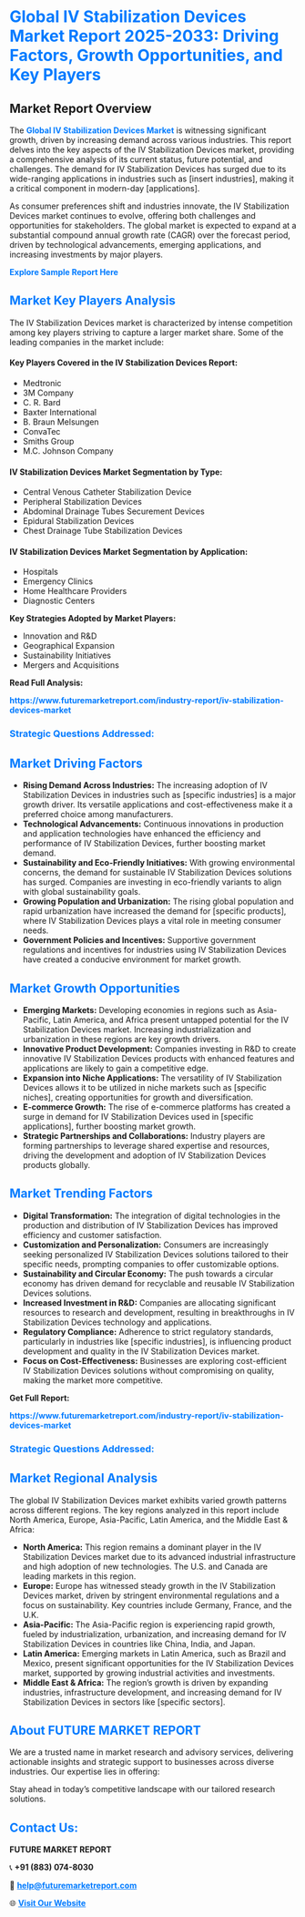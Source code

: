 <h1 style="color: #007BFF;">Global IV Stabilization Devices Market Report 2025-2033: Driving Factors, Growth Opportunities, and Key Players</h1>

<section id="overview">
<h2>Market Report Overview</h2>
<p>The <a href="https://www.futuremarketreport.com/industry-report/iv-stabilization-devices-market" style="color: #007BFF; text-decoration: none;"><strong>Global IV Stabilization Devices Market</strong></a> is witnessing significant growth, driven by increasing demand across various industries. This report delves into the key aspects of the IV Stabilization Devices market, providing a comprehensive analysis of its current status, future potential, and challenges. The demand for IV Stabilization Devices has surged due to its wide-ranging applications in industries such as [insert industries], making it a critical component in modern-day [applications].</p>
<p>As consumer preferences shift and industries innovate, the IV Stabilization Devices market continues to evolve, offering both challenges and opportunities for stakeholders. The global market is expected to expand at a substantial compound annual growth rate (CAGR) over the forecast period, driven by technological advancements, emerging applications, and increasing investments by major players.</p>
</section>

<section id="overview">
<p><a href="https://www.futuremarketreport.com/request-sample/reportId=46634" style="color: #007BFF; text-decoration: none;"><strong>Explore Sample Report Here</strong></a></p>
</section>

<section id="key-players">
<h2 style="color: #007BFF;">Market Key Players Analysis</h2>
<p>The IV Stabilization Devices market is characterized by intense competition among key players striving to capture a larger market share. Some of the leading companies in the market include:</p>
<h4>Key Players Covered in the IV Stabilization Devices Report:</h4>
<ul><li>Medtronic</li><li>3M Company</li><li>C. R. Bard</li><li>Baxter International</li><li>B. Braun Melsungen</li><li>ConvaTec</li><li>Smiths Group</li><li>M.C. Johnson Company</li></ul>
<h4>IV Stabilization Devices Market Segmentation by Type:</h4>
<ul><li>Central Venous Catheter Stabilization Device</li><li>Peripheral Stabilization Devices</li><li>Abdominal Drainage Tubes Securement Devices</li><li>Epidural Stabilization Devices</li><li>Chest Drainage Tube Stabilization Devices</li></ul>

<h4>IV Stabilization Devices Market Segmentation by Application:</h4>
<ul><li>Hospitals</li><li>Emergency Clinics</li><li>Home Healthcare Providers</li><li>Diagnostic Centers</li></ul>
<p><strong>Key Strategies Adopted by Market Players:</strong></p>
<ul>
<li>Innovation and R&D</li>
<li>Geographical Expansion</li>
<li>Sustainability Initiatives</li>
<li>Mergers and Acquisitions</li>
</ul>
</section>

<section>
<p><strong>Read Full Analysis: </strong></p><a href="https://www.futuremarketreport.com/industry-report/iv-stabilization-devices-market" style="color: #007BFF; text-decoration: none;"><strong>https://www.futuremarketreport.com/industry-report/iv-stabilization-devices-market</strong></a>
<h3 style="color: #007BFF;">Strategic Questions Addressed:</h3>
</section>

<section id="driving-factors">
<h2 style="color: #007BFF;">Market Driving Factors</h2>
<ul>
<li><strong>Rising Demand Across Industries:</strong> The increasing adoption of IV Stabilization Devices in industries such as [specific industries] is a major growth driver. Its versatile applications and cost-effectiveness make it a preferred choice among manufacturers.</li>
<li><strong>Technological Advancements:</strong> Continuous innovations in production and application technologies have enhanced the efficiency and performance of IV Stabilization Devices, further boosting market demand.</li>
<li><strong>Sustainability and Eco-Friendly Initiatives:</strong> With growing environmental concerns, the demand for sustainable IV Stabilization Devices solutions has surged. Companies are investing in eco-friendly variants to align with global sustainability goals.</li>
<li><strong>Growing Population and Urbanization:</strong> The rising global population and rapid urbanization have increased the demand for [specific products], where IV Stabilization Devices plays a vital role in meeting consumer needs.</li>
<li><strong>Government Policies and Incentives:</strong> Supportive government regulations and incentives for industries using IV Stabilization Devices have created a conducive environment for market growth.</li>
</ul>
</section>

<section id="growth-opportunities">
<h2 style="color: #007BFF;">Market Growth Opportunities</h2>
<ul>
<li><strong>Emerging Markets:</strong> Developing economies in regions such as Asia-Pacific, Latin America, and Africa present untapped potential for the IV Stabilization Devices market. Increasing industrialization and urbanization in these regions are key growth drivers.</li>
<li><strong>Innovative Product Development:</strong> Companies investing in R&D to create innovative IV Stabilization Devices products with enhanced features and applications are likely to gain a competitive edge.</li>
<li><strong>Expansion into Niche Applications:</strong> The versatility of IV Stabilization Devices allows it to be utilized in niche markets such as [specific niches], creating opportunities for growth and diversification.</li>
<li><strong>E-commerce Growth:</strong> The rise of e-commerce platforms has created a surge in demand for IV Stabilization Devices used in [specific applications], further boosting market growth.</li>
<li><strong>Strategic Partnerships and Collaborations:</strong> Industry players are forming partnerships to leverage shared expertise and resources, driving the development and adoption of IV Stabilization Devices products globally.</li>
</ul>
</section>

<section id="trending-factors">
<h2 style="color: #007BFF;">Market Trending Factors</h2>
<ul>
<li><strong>Digital Transformation:</strong> The integration of digital technologies in the production and distribution of IV Stabilization Devices has improved efficiency and customer satisfaction.</li>
<li><strong>Customization and Personalization:</strong> Consumers are increasingly seeking personalized IV Stabilization Devices solutions tailored to their specific needs, prompting companies to offer customizable options.</li>
<li><strong>Sustainability and Circular Economy:</strong> The push towards a circular economy has driven demand for recyclable and reusable IV Stabilization Devices solutions.</li>
<li><strong>Increased Investment in R&D:</strong> Companies are allocating significant resources to research and development, resulting in breakthroughs in IV Stabilization Devices technology and applications.</li>
<li><strong>Regulatory Compliance:</strong> Adherence to strict regulatory standards, particularly in industries like [specific industries], is influencing product development and quality in the IV Stabilization Devices market.</li>
<li><strong>Focus on Cost-Effectiveness:</strong> Businesses are exploring cost-efficient IV Stabilization Devices solutions without compromising on quality, making the market more competitive.</li>
</ul>
</section>

<section>
<p><strong>Get Full Report: </strong></p><a href="https://www.futuremarketreport.com/industry-report/iv-stabilization-devices-market" style="color: #007BFF; text-decoration: none;"><strong>https://www.futuremarketreport.com/industry-report/iv-stabilization-devices-market</strong></a>
<h3 style="color: #007BFF;">Strategic Questions Addressed:</h3>
</section>


<section id="regional-analysis">
<h2 style="color: #007BFF;">Market Regional Analysis</h2>
<p>The global IV Stabilization Devices market exhibits varied growth patterns across different regions. The key regions analyzed in this report include North America, Europe, Asia-Pacific, Latin America, and the Middle East & Africa:</p>
<ul>
<li><strong>North America:</strong> This region remains a dominant player in the IV Stabilization Devices market due to its advanced industrial infrastructure and high adoption of new technologies. The U.S. and Canada are leading markets in this region.</li>
<li><strong>Europe:</strong> Europe has witnessed steady growth in the IV Stabilization Devices market, driven by stringent environmental regulations and a focus on sustainability. Key countries include Germany, France, and the U.K.</li>
<li><strong>Asia-Pacific:</strong> The Asia-Pacific region is experiencing rapid growth, fueled by industrialization, urbanization, and increasing demand for IV Stabilization Devices in countries like China, India, and Japan.</li>
<li><strong>Latin America:</strong> Emerging markets in Latin America, such as Brazil and Mexico, present significant opportunities for the IV Stabilization Devices market, supported by growing industrial activities and investments.</li>
<li><strong>Middle East & Africa:</strong> The region’s growth is driven by expanding industries, infrastructure development, and increasing demand for IV Stabilization Devices in sectors like [specific sectors].</li>
</ul>
</section>

<footer>
<h2 style="color: #007BFF;">About FUTURE MARKET REPORT</h2>
<p>We are a trusted name in market research and advisory services, delivering actionable insights and strategic support to businesses across diverse industries. Our expertise lies in offering:</p>

<p>Stay ahead in today’s competitive landscape with our tailored research solutions.</p>

<h2 style="color: #007BFF;">Contact Us:</h2>
<p><strong>FUTURE MARKET REPORT</strong></p>
<p>📞 <strong>+91 (883) 074-8030</strong></p>
<p>📧 <strong><a href="mailto:help@futuremarketreport.com" style="color: #007BFF;">help@futuremarketreport.com</a></strong></p>
<p>🌐 <strong><a href="https://www.futuremarketreport.com/" style="color: #007BFF;">Visit Our Website</a></strong></p>
</footer>